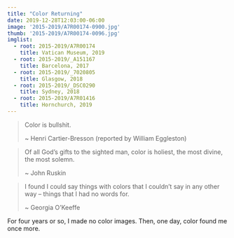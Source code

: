 ```yaml
---
title: "Color Returning"
date: 2019-12-28T12:03:00-06:00
image: '2015-2019/A7R00174-0900.jpg'
thumb: '2015-2019/A7R00174-0096.jpg'
imglist:
  - root: 2015-2019/A7R00174
    title: Vatican Museum, 2019
  - root: 2015-2019/_A151167
    title: Barcelona, 2017
  - root: 2015-2019/_7020805
    title: Glasgow, 2018
  - root: 2015-2019/_DSC0290
    title: Sydney, 2018
  - root: 2015-2019/A7R01416
    title: Hornchurch, 2019
---
```


> Color is bullshit.
>
> ~ Henri Cartier-Bresson (reported by William Eggleston)

> Of all God’s gifts to the sighted man, color is holiest, the most divine, the most solemn.
>
> ~ John Ruskin

> I found I could say things with colors that I couldn’t say in any other way – things that I had no words for.
>
> ~ Georgia O’Keeffe

For four years or so, I made no color images. Then, one day, color found me once more.
